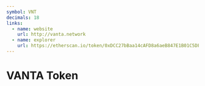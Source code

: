 ```yaml
---
symbol: VNT
decimals: 18
links:
  - name: website
    url: http://vanta.network
  - name: explorer
    url: https://etherscan.io/token/0xDCC27bBaa14cAFD8a6aeB847E1B01C5DFFB70935
---
```


# VANTA Token
